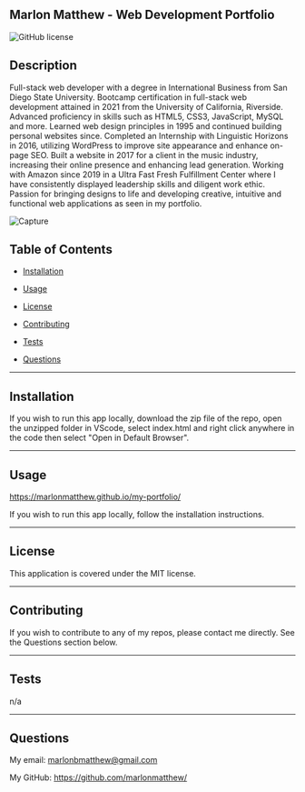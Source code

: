 ## Marlon Matthew - Web Development Portfolio

![GitHub license](https://img.shields.io/badge/license-MIT-blue.svg)

## Description

Full-stack web developer with a degree in International Business from San Diego State University. Bootcamp certification in full-stack web development attained in 2021 from the University of California, Riverside. Advanced proficiency in skills such as HTML5, CSS3, JavaScript, MySQL and more. Learned web design principles in 1995 and continued building personal websites since. Completed an Internship with Linguistic Horizons in 2016, utilizing WordPress to improve site appearance and enhance on-page SEO. Built a website in 2017 for a client in the music industry, increasing their online presence and enhancing lead generation. Working with Amazon since 2019 in a Ultra Fast Fresh Fulfillment Center where I have consistently displayed leadership skills and diligent work ethic. Passion for bringing designs to life and developing creative, intuitive and functional web applications as seen in my portfolio.

![Capture](https://user-images.githubusercontent.com/73320305/120709206-67fe4e00-c471-11eb-812b-6d5c2b869188.PNG)

## Table of Contents

- [Installation](#installation)

- [Usage](#usage)

- [License](#license)

- [Contributing](#contributing)

- [Tests](#tests)

- [Questions](#questions)

---

## Installation

If you wish to run this app locally, download the zip file of the repo, open the unzipped folder in VScode, select index.html and right click anywhere in the code then select "Open in Default Browser".

---

## Usage

https://marlonmatthew.github.io/my-portfolio/

If you wish to run this app locally, follow the installation instructions.

---

## License

This application is covered under the MIT license.

---

## Contributing

If you wish to contribute to any of my repos, please contact me directly. See the Questions section below.

---

## Tests

n/a

---

## Questions

My email: marlonbmatthew@gmail.com

My GitHub: https://github.com/marlonmatthew/
